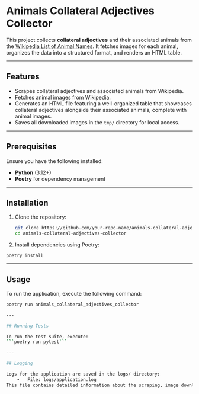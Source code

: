 # Animals Collateral Adjectives Collector

This project collects **collateral adjectives** and their associated animals from the [Wikipedia List of Animal Names](https://en.wikipedia.org/wiki/List_of_animal_names). It fetches images for each animal, organizes the data into a structured format, and renders an HTML table.

---

## Features

- Scrapes collateral adjectives and associated animals from Wikipedia.
- Fetches animal images from Wikipedia.
- Generates an HTML file featuring a well-organized table that showcases collateral adjectives alongside their associated animals, complete with animal images.
- Saves all downloaded images in the `tmp/` directory for local access.

---

## Prerequisites

Ensure you have the following installed:

- **Python** (3.12+)
- **Poetry** for dependency management

---

## Installation

1. Clone the repository:

   ```bash
   git clone https://github.com/your-repo-name/animals-collateral-adjectives-collector.git
   cd animals-collateral-adjectives-collector

2.	Install dependencies using Poetry:

  ```poetry install```

---

## Usage

To run the application, execute the following command:

```bash
poetry run animals_collateral_adjectives_collector

---

## Running Tests

To run the test suite, execute:
```poetry run pytest```

---

## Logging

Logs for the application are saved in the logs/ directory:
	•	File: logs/application.log
This file contains detailed information about the scraping, image downloading, and rendering processes.
